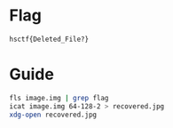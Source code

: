 # Flag
`hsctf{Deleted_File?}`

# Guide

```bash
fls image.img | grep flag
icat image.img 64-128-2 > recovered.jpg
xdg-open recovered.jpg
```
